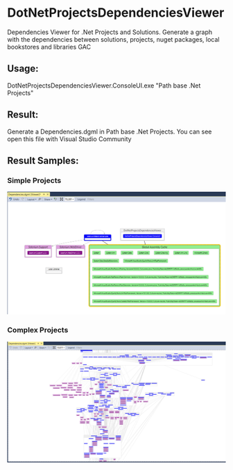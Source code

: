 # DotNetProjectsDependenciesViewer
Dependencies Viewer for .Net Projects and Solutions.
Generate a graph with the dependencies between solutions, projects, nuget packages, local bookstores and libraries GAC

## Usage:
DotNetProjectsDependenciesViewer.ConsoleUI.exe "Path base .Net Projects"

## Result:
Generate a Dependencies.dgml in Path base .Net Projects. 
You can see open this file with Visual Studio Community

## Result Samples:
### Simple Projects
![Alt text](/resources/SimpleProjects.PNG?raw=true "Simple Projects")

### Complex Projects
![Alt text](/resources/ComplexProjects.PNG?raw=true "Complex Projects")
